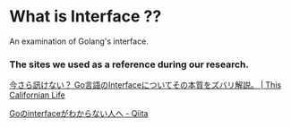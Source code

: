 # What is Interface ??

An examination of Golang's interface.

### The sites we used as a reference during our research.
[今さら訊けない？ Go言語のInterfaceについてその本質をズバリ解説。 | This Californian Life](https://thiscalifornianlife.com/2021/01/10/golang-interface/)

[Goのinterfaceがわからない人へ - Qiita](https://qiita.com/rtok/items/46eadbf7b0b7a1b0eb08)
